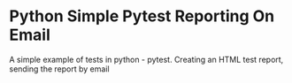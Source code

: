 # Python Simple Pytest Reporting On Email
A simple example of tests in python - pytest. Creating an HTML test report, sending the report by email
